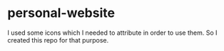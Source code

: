 # personal-website
I used some icons which I needed to attribute in order to use them. So I created this repo for that purpose.
